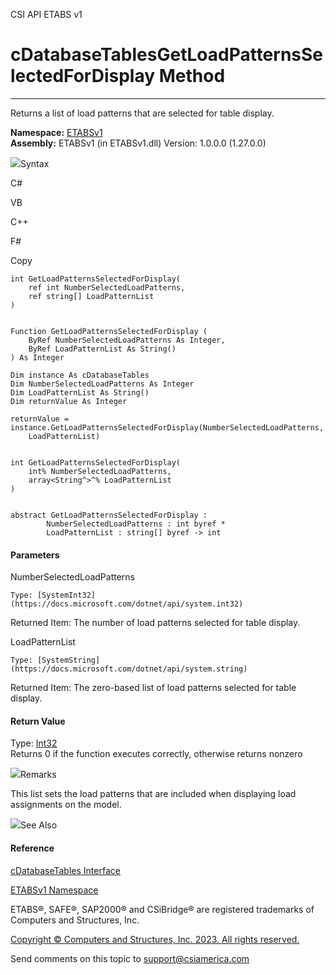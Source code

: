 ﻿

CSI API ETABS v1

# cDatabaseTablesGetLoadPatternsSelectedForDisplay Method  
  
---  
  
Returns a list of load patterns that are selected for table display.

**Namespace:** [ETABSv1](2780f1b8-2033-5289-2298-1cdb2a7508d9.htm)  
**Assembly:** ETABSv1 (in ETABSv1.dll) Version: 1.0.0.0 (1.27.0.0)

![](../icons/SectionExpanded.png)Syntax

C#

VB

C++

F#

Copy

    
    
    int GetLoadPatternsSelectedForDisplay(
    	ref int NumberSelectedLoadPatterns,
    	ref string[] LoadPatternList
    )
    
    
    Function GetLoadPatternsSelectedForDisplay ( 
    	ByRef NumberSelectedLoadPatterns As Integer,
    	ByRef LoadPatternList As String()
    ) As Integer
    
    Dim instance As cDatabaseTables
    Dim NumberSelectedLoadPatterns As Integer
    Dim LoadPatternList As String()
    Dim returnValue As Integer
    
    returnValue = instance.GetLoadPatternsSelectedForDisplay(NumberSelectedLoadPatterns, 
    	LoadPatternList)
    
    
    int GetLoadPatternsSelectedForDisplay(
    	int% NumberSelectedLoadPatterns, 
    	array<String^>^% LoadPatternList
    )
    
    
    abstract GetLoadPatternsSelectedForDisplay : 
            NumberSelectedLoadPatterns : int byref * 
            LoadPatternList : string[] byref -> int 
    

#### Parameters

NumberSelectedLoadPatterns

    Type: [SystemInt32](https://docs.microsoft.com/dotnet/api/system.int32)  
Returned Item: The number of load patterns selected for table display.

LoadPatternList

    Type: [SystemString](https://docs.microsoft.com/dotnet/api/system.string)  
Returned Item: The zero-based list of load patterns selected for table
display.

#### Return Value

Type: [Int32](https://docs.microsoft.com/dotnet/api/system.int32)  
Returns 0 if the function executes correctly, otherwise returns nonzero

![](../icons/SectionExpanded.png)Remarks

This list sets the load patterns that are included when displaying load
assignments on the model.

![](../icons/SectionExpanded.png)See Also

#### Reference

[cDatabaseTables Interface](ee40c9d3-38a7-f8fa-62e4-9da8c2cd3af7.htm)

[ETABSv1 Namespace](2780f1b8-2033-5289-2298-1cdb2a7508d9.htm)

ETABS®, SAFE®, SAP2000® and CSiBridge® are registered trademarks of Computers
and Structures, Inc.  

[Copyright © Computers and Structures, Inc. 2023. All rights
reserved.](http://www.csiamerica.com)

Send comments on this topic to
[support@csiamerica.com](mailto:support%40csiamerica.com?Subject=CSI%20API%20ETABS%20v1)

